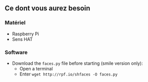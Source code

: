 ## Ce dont vous aurez besoin

### Matériel

- Raspberry Pi
- Sens HAT

### Software

- Download the `faces.py` file before starting (smile version only): 
  - Open a terminal
  - Enter `wget http://rpf.io/shfaces -O faces.py`